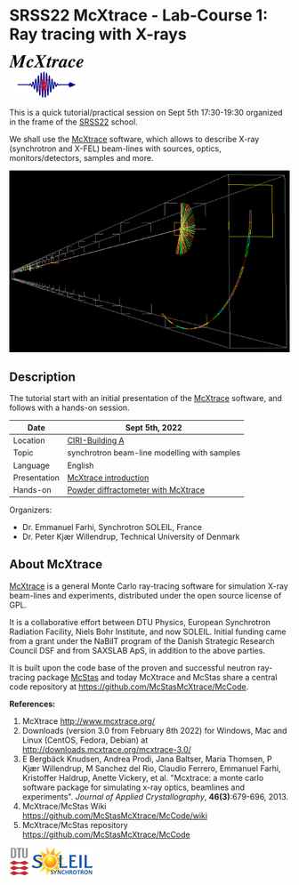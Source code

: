 # SRSS22 McXtrace - Lab-Course 1: Ray tracing with X-rays

![McXtrace](images/mcxtrace-logo.png  "McXtrace")

This is a quick tutorial/practical session on Sept 5th 17:30-19:30 organized in the frame of the [SRSS22](http://xafslab.physics.auth.gr/srss22.html) school.

We shall use the [McXtrace](https://www.mcxtrace.org) software, which allows to describe X-ray (synchrotron and X-FEL) beam-lines with sources, optics, monitors/detectors, samples and more.

![McXtrace diff](images/mcxtrace-diff.png  "McXtrace diff")

## Description

The tutorial start with an initial presentation of the [McXtrace](https://www.mcxtrace.org) software, and follows with a hands-on session.

| Date | Sept 5th, 2022 |
| --------|-------------------|
|Location |  	[CIRI-Building A](https://kedek.auth.gr/#) |
| Topic | synchrotron beam-line modelling with samples |
| Language | English |
| Presentation | [McXtrace introduction](presentations) |
| Hands-on | [Powder diffractometer with McXtrace](tutorial) |

Organizers:

- Dr. Emmanuel Farhi, Synchrotron SOLEIL, France
- Dr. Peter Kjær Willendrup, Technical University of Denmark

## About McXtrace

[McXtrace](http://www.mcxtrace.org/) is a general Monte Carlo ray-tracing software for simulation X-ray beam-lines and experiments, distributed under the open source license of GPL.

It is a collaborative effort between DTU Physics, European Synchrotron Radiation Facility, Niels Bohr Institute, and now SOLEIL. Initial funding came from a grant under the NaBiIT program of the Danish Strategic Research Council DSF and from SAXSLAB ApS, in addition to the above parties.

It is built upon the code base of the proven and successful neutron ray-tracing package [McStas](http://mcstas.org/) and today McXtrace and McStas share a central code repository at https://github.com/McStasMcXtrace/McCode.

**References:**

1. McXtrace http://www.mcxtrace.org/
2. Downloads (version 3.0 from February 8th 2022) for Windows, Mac and Linux (CentOS, Fedora, Debian) at http://downloads.mcxtrace.org/mcxtrace-3.0/
3. E Bergbäck Knudsen, Andrea Prodi, Jana Baltser, Maria Thomsen, P Kjær Willendrup, M Sanchez del Rio, Claudio Ferrero, Emmanuel Farhi, Kristoffer Haldrup, Anette Vickery, et al. "Mcxtrace: a monte carlo software package for simulating x-ray optics, beamlines and experiments". _Journal of Applied Crystallography_, **46(3)**:679-696, 2013.
4. McXtrace/McStas Wiki https://github.com/McStasMcXtrace/McCode/wiki
5. McXtrace/McStas repository https://github.com/McStasMcXtrace/McCode


![DTU](images/dtu_logo.gif  "DTU")
![SOLEIL](images/soleil-logo.png  "SOLEIL")
